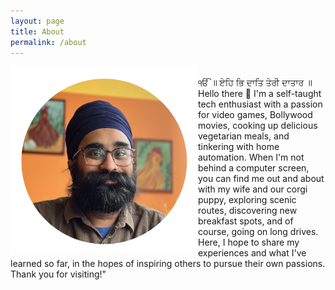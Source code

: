 ```yaml
---
layout: page
title: About
permalink: /about
---
```

<img src="/assets/about/portrait.jpg" alt="Janpreet-Singh-portrait" style="width:300px; float: left"/>
<br />ੴ ॥ ਏਹਿ ਭਿ ਦਾਤਿ ਤੇਰੀ ਦਾਤਾਰ ॥ Hello there 👋 I'm a self-taught tech enthusiast with a passion for video games, Bollywood movies, cooking up delicious vegetarian meals, and tinkering with home automation. When I'm not behind a computer screen, you can find me out and about with my wife and our corgi puppy, exploring scenic routes, discovering new breakfast spots, and of course, going on long drives. Here, I hope to share my experiences and what I've learned so far, in the hopes of inspiring others to pursue their own passions. Thank you for visiting!"